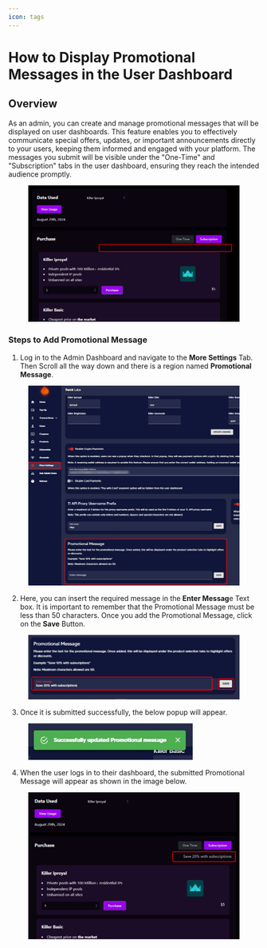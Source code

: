 ```yaml
---
icon: tags
---
```


# How to Display Promotional Messages in the User Dashboard

## Overview

As an admin, you can create and manage promotional messages that will be displayed on user dashboards. This feature enables you to effectively communicate special offers, updates, or important announcements directly to your users, keeping them informed and engaged with your platform. The messages you submit will be visible under the "One-Time" and "Subscription" tabs in the user dashboard, ensuring they reach the intended audience promptly.

<figure><img src="../.gitbook/assets/image (3) (1).png" alt=""><figcaption></figcaption></figure>

### Steps to Add Promotional Message

1. Log in to the Admin Dashboard and navigate to the **More Settings** Tab. Then Scroll all the way down and there is a region named **Promotional Message**.

<figure><img src="../.gitbook/assets/image (5).png" alt=""><figcaption></figcaption></figure>

2. Here, you can insert the required message in the **Enter Messag**e Text box. It is important to remember that the Promotional Message must be less than 50 characters. Once you add the Promotional Message, click on the **Save** Button.

<figure><img src="../.gitbook/assets/image (2) (1).png" alt=""><figcaption></figcaption></figure>

3. Once it is submitted successfully, the below popup will appear.

<figure><img src="../.gitbook/assets/3.jpg" alt=""><figcaption></figcaption></figure>

4. When the user logs in to their dashboard, the submitted Promotional Message will appear as shown in the image below.

<figure><img src="../.gitbook/assets/image (4) (1).png" alt=""><figcaption></figcaption></figure>
